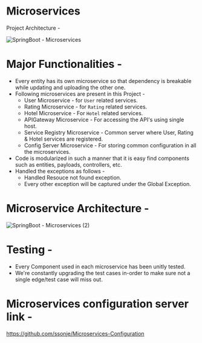 # Microservices

Project Architecture - 

![SpringBoot  - Microservices](https://user-images.githubusercontent.com/45000608/210170545-81ab459a-9051-41a9-b3a6-457b03afdf0b.jpg)

# Major Functionalities - 

- Every entity has its own microservice so that dependency is breakable while updating and uploading the other one.
- Following microservices are present in this Project - 
  - User Microservice - for `User` related services.
  - Rating Microservice - for `Rating` related services.
  - Hotel Microservice - For `Hotel` related services.
  - APIGateway Microservice - For accessing the API's using single host.
  - Service Registry Microservice - Common server where User, Rating & Hotel services are registered. 
  - Config Server Microservice - For storing common configuration in all the microservices.
- Code is modularized in such a manner that it is easy find components such as entities, payloads, controllers, etc.
- Handled the exceptions as follows - 
  - Handled Resouce not found exception.
  - Every other exception will be captured under the Global Exception.


# Microservice Architecture - 

![SpringBoot  - Microservices (2)](https://user-images.githubusercontent.com/45000608/210173655-3b692d80-569b-4106-b47b-b65a82c3164d.jpg)

# Testing - 

- Every Component used in each microservice has been unitly tested.
- We're constantly upgrading the test cases in-order to make sure not a single edge/test case will miss out.

# Microservices configuration server link -

https://github.com/ssonje/Microservices-Configuration
